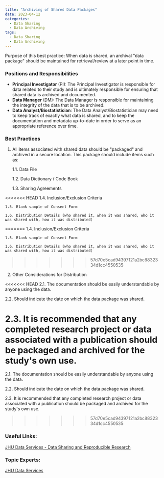 ```yaml
---
title: "Archiving of Shared Data Packages"
date: 2023-04-12
categories:
  - Data Sharing
  - Data Archiving
tags:
  - Data Sharing
  - Data Archiving
---
```


Purpose of this best practice: When data is shared, an archival "data package" should be maintained for retrieval/review at a later point in time.




### Positions and Responsibilities

  - **Principal Investigator** (PI): The Principal Investigator is responsible for data related to their study and is ultimately responsible for ensuring that shared data is archived and documented.
  - **Data Manager** (DM): The Data Manager is responsible for maintaining the integrity of the data that is to be archived.
  - **Data Analyst/Biostatistician**: The Data Analyst/Biostatistician may need to keep track of exactly what data is shared, and to keep the documentation and metadata up-to-date in order to serve as an appropriate reference over time.




### Best Practices

1. All items associated with shared data should be \"packaged\" and archived in a secure location. This package should include items such as:

    1.1. Data File

    1.2. Data Dictionary / Code Book

    1.3. Sharing Agreements

<<<<<<< HEAD
    1.4. Inclusion/Exclusion Criteria

    1.5. Blank sample of Consent Form

    1.6. Distribution Details (who shared it, when it was shared, who it was shared with, how it was distributed)
=======
    1.4. Inclusion/Exclusion Criteria 

    1.5. Blank sample of Consent Form 

    1.6. Distribution Details (who shared it, when it was shared, who it was shared with, how it was distributed) 
>>>>>>> 57d70e5cad94397121a2bc8832334d1cc4550535


2. Other Considerations for Distribution

<<<<<<< HEAD
  2.1. The documentation should be easily understandable by anyone using the data.

  2.2. Should indicate the date on which the data package was shared.

  2.3. It is recommended that any completed research project or data associated with a publication should be packaged and archived for the study's own use.
=======
  2.1. The documentation should be easily understandable by anyone using the data. 

  2.2. Should indicate the date on which the data package was shared.

  2.3. It is recommended that any completed research project or data associated with a publication should be packaged and archived for the study's own use. 
>>>>>>> 57d70e5cad94397121a2bc8832334d1cc4550535




### Useful Links:

  [JHU Data Services - Data Sharing and Reproducible Research](https://dataservices.library.jhu.edu/resources/#sharing)




### Topic Experts:

[JHU Data Services](https://dataservices.library.jhu.edu)
